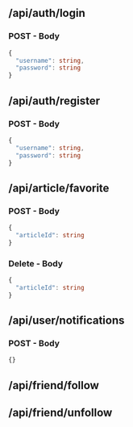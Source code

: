 
## /api/auth/login

### POST - Body
```typescript
{
  "username": string,
  "password": string
}
```

## /api/auth/register

### POST - Body
```typescript
{
  "username": string,
  "password": string
}
```




## /api/article/favorite

### POST - Body
```typescript
{
  "articleId": string
}
```

### Delete - Body
```typescript
{
  "articleId": string
}
```





## /api/user/notifications

### POST - Body
```typescript
{}
```






## /api/friend/follow

## /api/friend/unfollow
